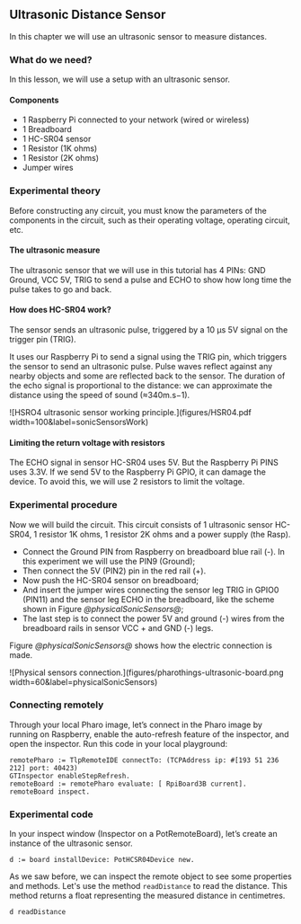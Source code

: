 ## Ultrasonic Distance SensorIn this chapter we will use an ultrasonic sensor to measure distances.### What do we need?In this lesson, we will use a setup with an ultrasonic sensor.#### Components- 1 Raspberry Pi connected to your network \(wired or wireless\)- 1 Breadboard- 1 HC-SR04 sensor- 1 Resistor \(1K ohms\)- 1 Resistor \(2K ohms\)- Jumper wires### Experimental theoryBefore constructing any circuit, you must know the parameters of the components in the circuit, such as their operating voltage, operating circuit, etc.#### The ultrasonic measureThe ultrasonic sensor that we will use in this tutorial has 4 PINs: GND Ground, VCC 5V, TRIG to send a pulse and ECHO to show how long time the pulse takes to go and back.#### How does HC-SR04 work?The sensor sends an ultrasonic pulse, triggered by a 10 μs 5V signal on the trigger pin \(TRIG\).It uses our Raspberry Pi to send a signal using the TRIG pin, which triggers the sensor to send an ultrasonic pulse.Pulse waves reflect against any nearby objects and some are reflected back to the sensor.The duration of the echo signal is proportional to the distance: we can approximate the distance using the speed of sound \(≈340m.s−1\).![HSRO4 ultrasonic sensor working principle.](figures/HSR04.pdf width=100&label=sonicSensorsWork)#### Limiting the return voltage with resistorsThe ECHO signal in sensor HC-SR04 uses 5V. But the Raspberry Pi PINS uses 3.3V. If we send 5V to the Raspberry Pi GPIO, it can damage the device.To avoid this, we will use 2 resistors to limit the voltage.### Experimental procedureNow we will build the circuit. This circuit consists of 1 ultrasonic sensor HC-SR04, 1 resistor 1K ohms, 1 resistor 2K ohms and a power supply \(the Rasp\).- Connect the Ground PIN from Raspberry on breadboard blue rail \(-\). In this experiment we will use the PIN9 \(Ground\);- Then connect the 5V \(PIN2\) pin in the red rail \(+\).- Now push the HC-SR04 sensor on breadboard;- And insert the jumper wires connecting the sensor leg TRIG in GPIO0 \(PIN11\) and the sensor leg ECHO in the breadboard, like the scheme shown in Figure *@physicalSonicSensors@*;- The last step is to connect the power 5V and ground \(-\) wires from the breadboard rails in sensor VCC + and GND \(-\) legs.Figure *@physicalSonicSensors@* shows how the electric connection is made.![Physical sensors connection.](figures/pharothings-ultrasonic-board.png width=60&label=physicalSonicSensors)### Connecting remotelyThrough your local Pharo image, let’s connect in the Pharo image by running on Raspberry, enable the auto-refresh feature of the inspector, and open the inspector.Run this code in your local playground:```remotePharo := TlpRemoteIDE connectTo: (TCPAddress ip: #[193 51 236 212] port: 40423)GTInspector enableStepRefresh.remoteBoard := remotePharo evaluate: [ RpiBoard3B current].remoteBoard inspect.```### Experimental codeIn your inspect window \(Inspector on a PotRemoteBoard\), let’s create an instance of the ultrasonic sensor.```d := board installDevice: PotHCSR04Device new.```As we saw before, we can inspect the remote object to see some properties and methods.Let's use the method `readDistance` to read the distance.This method returns a float representing the measured distance in centimetres.```d readDistance```